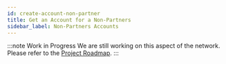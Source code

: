 ```yaml
---
id: create-account-non-partner
title: Get an Account for a Non-Partners
sidebar_label: Non-Partners Accounts
---
```


:::note Work in Progress
We are still working on this aspect of the network. Please refer to the [Project Roadmap](./roadmap.md).
:::